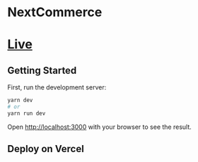 # NextCommerce
# [Live](https://next-bdcommerce.vercel.app/)

## Getting Started

First, run the development server:

```bash
yarn dev
# or
yarn run dev
```

Open [http://localhost:3000](http://localhost:3000) with your browser to see the result.



## Deploy on Vercel


